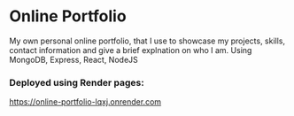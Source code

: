 # Online Portfolio
My own personal online portfolio, that I use to showcase my projects, skills, contact information and give a brief explnation on who I am.
Using MongoDB, Express, React, NodeJS
### Deployed using Render pages:
https://online-portfolio-lqxj.onrender.com
